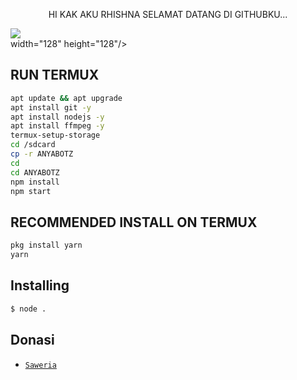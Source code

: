<p align="center">
 HI KAK AKU RHISHNA SELAMAT DATANG DI GITHUBKU...
</p>
	<img src="https://j.top4top.io/p_24938o6fm1.jpeg" style="margin-left: auto;margin-right: auto;display: block;">   width="128" height="128"/>
</p>

## RUN TERMUX

```bash
apt update && apt upgrade
apt install git -y
apt install nodejs -y
apt install ffmpeg -y
termux-setup-storage
cd /sdcard
cp -r ANYABOTZ
cd
cd ANYABOTZ
npm install
npm start
```

## RECOMMENDED INSTALL ON TERMUX

```bash
pkg install yarn
yarn
```

## Installing
```bash
$ node .
```


## Donasi
* [`Saweria`](https://saweria.co/Rhishna) 

